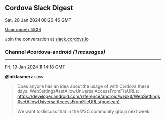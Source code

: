 ## Cordova Slack Digest
Sat, 20 Jan 2024 08:20:46 GMT

[User count: 4824](https://cordova.slack.com/)


Join the conversation at [slack.cordova.io](http://slack.cordova.io/)

### __Channel #cordova-android__ _(1 messages)_
---

Fri, 19 Jan 2024 11:14:18 GMT

__@niklasmerz__ says 
> Does anyone has an idea about the usage of with Cordova these days. WebSettings#setAllowUniversalAccessFromFileURLs:
> <https://developer.android.com/reference/android/webkit/WebSettings#setAllowUniversalAccessFromFileURLs(boolean)>
> 
>  We want to discuss that in the W3C community group next week.
> 
